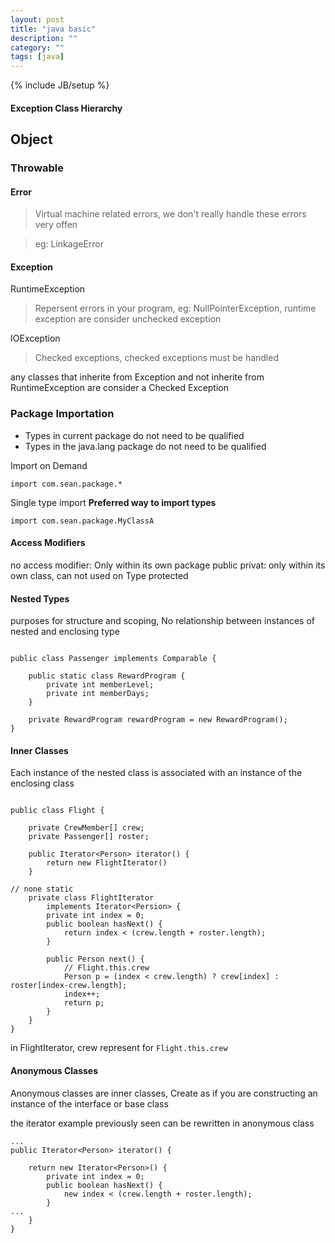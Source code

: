 ```yaml
---
layout: post
title: "java basic"
description: ""
category: ""
tags: [java]
---
```

{% include JB/setup %}


#### Exception Class Hierarchy


## Object

### Throwable

#### Error     

> Virtual machine related errors, we don't really handle these errors very offen

> eg: LinkageError

#### Exception

RuntimeException

> Repersent errors in your program, eg: NullPointerException, runtime exception are consider unchecked exception


IOException  

> Checked exceptions, checked exceptions must be handled


any classes that inherite from Exception and not inherite from RuntimeException are consider a Checked Exception

### Package Importation

- Types in current package do not need to be qualified
- Types in the java.lang package do not need to be qualified


Import on Demand

```
import com.sean.package.*
```

Single type import  **Preferred way to import types**

```
import com.sean.package.MyClassA
```


#### Access Modifiers

no access modifier:  Only within its own package
public
privat:  only within its own class, can not used on Type
protected


#### Nested Types

purposes for structure and scoping, No relationship between instances of nested and enclosing type

```

public class Passenger implements Comparable {
  
    public static class RewardProgram {
        private int memberLevel;
		private int memberDays;
    }

	private RewardProgram rewardProgram = new RewardProgram();
}

```

#### Inner Classes

Each instance of the nested class is associated with an instance of the enclosing class


```

public class Flight {
	
	private CrewMember[] crew;
	private Passenger[] roster;

	public Iterator<Person> iterator() {
		return new FlightIterator()
    }

// none static
	private class FlightIterator 
		implements Iterator<Persion> {
		private int index = 0;
		public boolean hasNext() {
			return index < (crew.length + roster.length);
		}

		public Person next() {
			// Flight.this.crew
			Person p = (index < crew.length) ? crew[index] : roster[index-crew.length];
			index++;
			return p;
		}
	}
}

```

in FlightIterator,  crew represent for `Flight.this.crew`

#### Anonymous Classes

Anonymous classes are inner classes, Create as if you are constructing an instance of the interface or base class

the iterator example previously seen can be rewritten in anonymous class

```
...
public Iterator<Person> iterator() {

	return new Iterator<Person>() {
		private int index = 0;
		public boolean hasNext() {
			new index < (crew.length + roster.length);
		}
...
	}
}

```